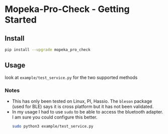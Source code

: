 # Mopeka-Pro-Check - Getting Started

## Install

``` bash
pip install --upgrade mopeka_pro_check
```

## Usage

look at `example/test_service.py` for the two supported methods

### Notes

* This has only been tested on Linux, PI, Hassio. The `bleson` package (used for BLE) says it is cross platform but it has not been validated.
* In my usage I had to use `sudo` to be able to access the bluetooth adapter. I am sure you could configure this better. 
    ```bash
    sudo python3 example/test_service.py
    ```
